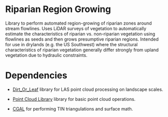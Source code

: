 # Riparian Region Growing

Library to perform automated region-growing of riparian zones around stream flowlines. Uses LiDAR surveys of vegetation to automatically estimate the characteristics of riparian vs. non-riparian vegetation using flowlines as seeds and then grows presumptive riparian regions. Intended for use in drylands (e.g. the US Southwest) where the structural characteristics of riparian vegetation generally differ strongly from upland vegetation due to hydraulic constraints. 

# Dependencies

- [Dirt_Or_Leaf](https://github.com/conormcmahon/dirt_or_leaf/tree/master/include/dirt_or_leaf) library for LAS point cloud processing on landscape scales.

- [Point Cloud Library](https://pointclouds.org/) library for basic point cloud operations. 

- [CGAL](https://www.cgal.org/) for performing TIN triangulations and surface math.

